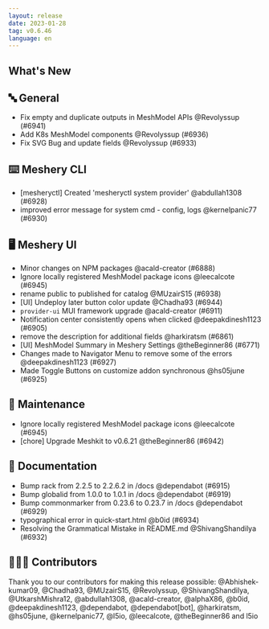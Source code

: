 ```yaml
---
layout: release
date: 2023-01-28
tag: v0.6.46
language: en
---
```


## What's New
## 🔤 General
- Fix empty and duplicate outputs in MeshModel APIs @Revolyssup (#6941)
- Add K8s MeshModel components @Revolyssup (#6936)
- Fix SVG Bug and update fields @Revolyssup (#6933)

## ⌨️ Meshery CLI

- [mesheryctl] Created 'mesheryctl system provider'  @abdullah1308 (#6928)
- improved error message for system cmd - config, logs @kernelpanic77 (#6930)

## 🖥 Meshery UI

- Minor changes on NPM packages @acald-creator (#6888)
- Ignore locally registered MeshModel package icons @leecalcote (#6945)
- rename public to published for catalog @MUzairS15 (#6938)
- [UI] Undeploy later button color update @Chadha93 (#6944)
- `provider-ui` MUI framework upgrade @acald-creator (#6911)
- Notification center consistently opens when clicked @deepakdinesh1123 (#6905)
- remove the description for additional fields @harkiratsm (#6861)
- [UI] MeshModel Summary in Meshery Settings @theBeginner86 (#6771)
- Changes made to Navigator Menu to remove some of the errors @deepakdinesh1123 (#6927)
- Made Toggle Buttons on customize addon synchronous @hs05june (#6925)

## 🧰 Maintenance

- Ignore locally registered MeshModel package icons @leecalcote (#6945)
- [chore] Upgrade Meshkit to v0.6.21 @theBeginner86 (#6942)

## 📖 Documentation

- Bump rack from 2.2.5 to 2.2.6.2 in /docs @dependabot (#6915)
- Bump globalid from 1.0.0 to 1.0.1 in /docs @dependabot (#6919)
- Bump commonmarker from 0.23.6 to 0.23.7 in /docs @dependabot (#6929)
- typographical error in quick-start.html @b0id (#6934)
- Resolving the Grammatical Mistake in README.md @ShivangShandilya (#6932)

## 👨🏽‍💻 Contributors

Thank you to our contributors for making this release possible:
@Abhishek-kumar09, @Chadha93, @MUzairS15, @Revolyssup, @ShivangShandilya, @UtkarshMishra12, @abdullah1308, @acald-creator, @alphaX86, @b0id, @deepakdinesh1123, @dependabot, @dependabot[bot], @harkiratsm, @hs05june, @kernelpanic77, @l5io, @leecalcote, @theBeginner86 and l5io
